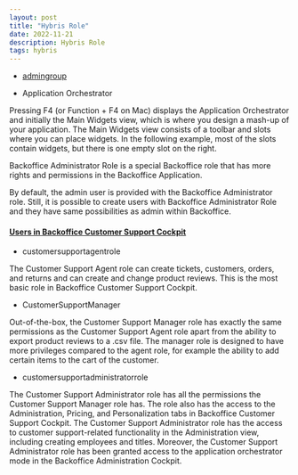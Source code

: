 ```yaml
---
layout: post
title: "Hybris Role"
date: 2022-11-21
description: Hybris Role
tags: hybris
---
```


* [admingroup](https://help.sap.com/docs/SAP_COMMERCE/5c9ea0c629214e42b727bf08800d8dfa/e218fae1ad0c4103b78a935c29993aa9.html)


* Application Orchestrator

Pressing F4 (or Function + F4 on Mac) displays the Application Orchestrator and initially the Main Widgets view, which is where you design a mash-up of your application. The Main Widgets view consists of a toolbar and slots where you can place widgets. In the following example, most of the slots contain widgets, but there is one empty slot on the right.


Backoffice Administrator Role is a special Backoffice role that has more rights and permissions in the Backoffice Application.

By default, the admin user is provided with the Backoffice Administrator role. Still, it is possible to create users with Backoffice Administrator Role and they have same possibilities as admin within Backoffice.


#### [Users in Backoffice Customer Support Cockpit](https://help.sap.com/docs/SAP_COMMERCE/9d346683b0084da2938be8a285c0c27a/5d0e8d266dc34239af789ac954254299.html?version=1905)

* customersupportagentrole

The Customer Support Agent role can create tickets, customers, orders, and returns and can create and change product reviews. This is the most basic role in Backoffice Customer Support Cockpit.

* CustomerSupportManager


Out-of-the-box, the Customer Support Manager role has exactly the same permissions as the Customer Support Agent role apart from the ability to export product reviews to a .csv file. The manager role is designed to have more privileges compared to the agent role, for example the ability to add certain items to the cart of the customer.


* customersupportadministratorrole


The Customer Support Administrator role has all the permissions the Customer Support Manager role has. The role also has the access to the Administration, Pricing, and Personalization tabs in Backoffice Customer Support Cockpit. The Customer Support Administrator role has the access to customer support-related functionality in the Administration view, including creating employees and titles. Moreover, the Customer Support Administrator role has been granted access to the application orchestrator mode in the Backoffice Administration Cockpit.


